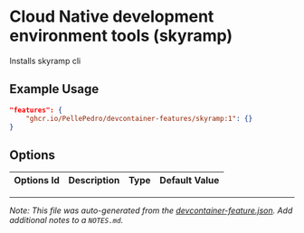 
# Cloud Native development environment tools (skyramp)

Installs skyramp cli

## Example Usage

```json
"features": {
    "ghcr.io/PellePedro/devcontainer-features/skyramp:1": {}
}
```

## Options

| Options Id | Description | Type | Default Value |
|-----|-----|-----|-----|




---

_Note: This file was auto-generated from the [devcontainer-feature.json](https://github.com/PellePedro/devcontainer-features/blob/main/src/skyramp/devcontainer-feature.json).  Add additional notes to a `NOTES.md`._
